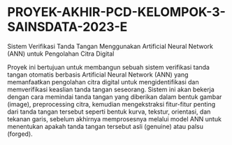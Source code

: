 # PROYEK-AKHIR-PCD-KELOMPOK-3-SAINSDATA-2023-E
Sistem Verifikasi Tanda Tangan Menggunakan Artificial  Neural Network (ANN) untuk Pengolahan Citra Digital

Proyek ini bertujuan untuk membangun sebuah sistem verifikasi tanda tangan otomatis berbasis Artificial Neural Network (ANN) yang memanfaatkan pengolahan citra digital untuk mengidentifikasi dan memverifikasi keaslian tanda tangan seseorang. Sistem ini akan bekerja dengan cara memindai tanda tangan yang diberikan dalam bentuk gambar (image), preprocessing citra, kemudian mengekstraksi fitur-fitur penting dari tanda tangan tersebut seperti bentuk kurva, tekstur, orientasi, dan tekanan garis, sebelum akhirnya memprosesnya melalui model ANN untuk menentukan apakah tanda tangan tersebut asli (genuine) atau palsu (forged).
